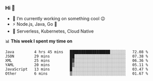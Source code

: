### Hi 👋

<!--
**nodejh/nodejh** is a ✨ _special_ ✨ repository because its `README.md` (this file) appears on your GitHub profile.

Here are some ideas to get you started:

- 🔭 I’m currently working on ...
- 🌱 I’m currently learning ...
- 👯 I’m looking to collaborate on ...
- 🤔 I’m looking for help with ...
- 💬 Ask me about ...
- 📫 How to reach me: ...
- 😄 Pronouns: ...
- ⚡ Fun fact: ...
-->

- 🔭 I’m currently working on something cool :wink:
- ⚡ Node.js, Java, Go :thought_balloon:
- 🤖 Serverless, Kubernetes, Cloud Native

📊 **This week I spent my time on**

<!--START_SECTION:waka-->

```text
Java         4 hrs 45 mins   ██████████████████░░░░░░░   72.08 %
JSON         29 mins         ██░░░░░░░░░░░░░░░░░░░░░░░   07.38 %
XML          25 mins         █▓░░░░░░░░░░░░░░░░░░░░░░░   06.36 %
YAML         20 mins         █▒░░░░░░░░░░░░░░░░░░░░░░░   05.11 %
JavaScript   13 mins         █░░░░░░░░░░░░░░░░░░░░░░░░   03.47 %
Other        6 mins          ▒░░░░░░░░░░░░░░░░░░░░░░░░   01.67 %
```

<!--END_SECTION:waka-->


<!--
:traffic_light: **Visitors**

![visitors](https://visitor-badge.glitch.me/badge?page_id=nodejh.nodejh)
-->
